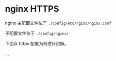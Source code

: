 # nginx HTTPS

nginx 主配置文件位于 `./config/etc/nginx/nginx.conf`

子配置文件位于 `./config/nginx/`

下面以 https 配置为例进行讲解。

```nginx

``
